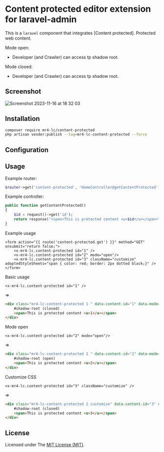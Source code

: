 Content protected editor extension for laravel-admin
======

This is a `laravel` component that integrates [Content protected].
Protected web content.

Mode open:
- Developer (and Crawler) can access tp shadow root.

Mode closed:
- Developer (and Crawler) can access tp shadow root.

## Screenshot
![Screenshot 2023-11-16 at 18 32 03](https://github.com/han48/mr4-lc.content-protected/assets/27817127/148d6921-94d4-4aa7-b4c4-b3c3a4fb7b6f)

## Installation
```bash
composer require mr4-lc/content-protected
php artisan vendor:publish --tag=mr4-lc-content-protected --force
```

## Configuration

## Usage
Example router:
```php
$router->get('content-protected', 'HomeController@getContentProtected')->name('content-protected.get');
```

Example controller:
```php
public function getContentProtected()
{
    $id = request()->get('id');
    return response("<span>This is protected content <u>$id</u></span>", 200);
}
```

Example usage
```blade
<form action="{{ route('content-protected.get') }}" method="GET" onsubmit="return false;">
    <x-mr4-lc.content-protected id="1" />
    <x-mr4-lc.content-protected id="2" mode="open"/>
    <x-mr4-lc.content-protected id="3" className="customize" adoptedStyleSheets="span { color: red; border: 2px dotted black;}" />
</form>
```

Basic usage

```blade
<x-mr4-lc.content-protected id="1" />
```
=> 
```html
<div class="mr4-lc-content-protected 1 " data-content-id="1" data-mode="closed">
    #shadow-root (closed)
    <span>This is protected content <u>1</u></span>
</div>
```

Mode open

```blade
<x-mr4-lc.content-protected id="2" mode="open"/>
```
=> 
```html
<div class="mr4-lc-content-protected 2 " data-content-id="2" data-mode="open">
    #shadow-root (open)
    <span>This is protected content <u>2</u></span>
</div>
```

Customize CSS

```blade
<x-mr4-lc.content-protected id="3" className="customize" />
```
=> 
```html
<div class="mr4-lc-content-protected 2 customize" data-content-id="3" data-mode="closed">
    #shadow-root (closed)
    <span>This is protected content <u>3</u></span>
</div>
```

## License
Licensed under The [MIT License (MIT)](https://github.com/han48/mr4-lc.content-protected/blob/main/LICENSE).
